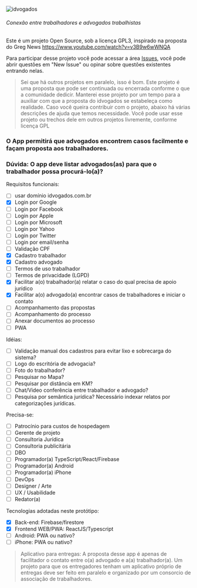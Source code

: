 ![idvogados](https://idvogados.firebaseapp.com/logo.2144737e.png)
###### Conexão entre trabalhadores e advogados trabalhistas

Este é um projeto Open Source, sob a licença GPL3, inspirado na proposta do Greg News https://www.youtube.com/watch?v=v3B9w6wWNQA

Para participar desse projeto você pode acessar a área [Issues](https://github.com/thr0w/idvogados/issues), você pode abrir questões em "New Issue" ou opinar sobre questões existentes entrando nelas.


> Sei que há outros projetos em paralelo, isso é bom. Este projeto é uma proposta que pode ser continuada ou encerrada conforme o que a comunidade dedicir. Manterei esse projeto por um tempo para a auxiliar com que a proposta do idvogados se estabeleça como realidade. Caso você queira contribuir com o projeto, abaixo há várias descrições de ajuda que temos necessidade. Você pode usar esse projeto ou trechos dele em outros projetos livremente, conforme licença GPL

### O App permitirá que advogados encontrem casos facilmente e façam proposta aos trabalhadores.
### Dúvida: O app deve listar advogados(as) para que o trabalhador possa procurá-lo(a)?

Requisitos funcionais:
- [ ] usar domínio idvogados.com.br
- [X] Login por Google
- [ ] Login por Facebook
- [ ] Login por Apple
- [ ] Login por Microsoft
- [ ] Login por Yahoo
- [ ] Login por Twitter
- [ ] Login por email/senha
- [ ] Validação CPF
- [X] Cadastro trabalhador
- [X] Cadastro advogado
- [ ] Termos de uso trabalhador
- [ ] Termos de privacidade (LGPD)
- [X] Facilitar a(o) trabalhador(a) relatar o caso do qual precisa de apoio jurídico
- [X] Facilitar a(o) advogado(a) encontrar casos de trabalhadores e iniciar o contato
- [ ] Acompanhamento das propostas
- [ ] Acompanhamento do processo
- [ ] Anexar documentos ao processo
- [ ] PWA

Idéias:
- [ ] Validação manual dos cadastros para evitar lixo e sobrecarga do sistema?
- [ ] Logo do escritória de advogacia?
- [ ] Foto do trabalhador?
- [ ] Pesquisar no Mapa?
- [ ] Pesquisar por distância em KM?
- [ ] Chat/Video conferência entre trabalhador e advogado?
- [ ] Pesquisa por semântica jurídica? Necessário indexar relatos por categorizações jurídicas.

Precisa-se:
- [ ] Patrocínio para custos de hospedagem
- [ ] Gerente de projeto
- [ ] Consultoria Jurídica
- [ ] Consultoria publicitária
- [ ] DBO
- [ ] Programador(a) TypeScript/React/Firebase
- [ ] Programador(a) Android
- [ ] Programador(a) iPhone
- [ ] DevOps
- [ ] Designer / Arte
- [ ] UX / Usabilidade
- [ ] Redator(a)

Tecnologias adotadas neste protótipo:
- [x] Back-end: Firebase/firestore
- [x] Frontend WEB/PWA: ReactJS/Typescript
- [ ] Android: PWA ou nativo?
- [ ] iPhone: PWA ou nativo?

> Aplicativo para entregas: A proposta desse app é apenas de facilitador o contato entre o(a) advogado e a(a) trabalhador(a). Um projeto para que os entregadores tenham um aplicativo próprio de entregas deve ser feito em paralelo e organizado por um consorcio de associação de trabalhadores.

